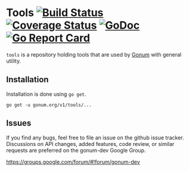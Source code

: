# Tools [![Build Status](https://travis-ci.org/gonum/tools.svg?branch=master)](https://travis-ci.org/gonum/tools) [![Coverage Status](https://coveralls.io/repos/gonum/tools/badge.svg?branch=master&service=github)](https://coveralls.io/github/gonum/tools?branch=master) [![GoDoc](https://godoc.org/gonum.org/v1/tools?status.svg)](https://godoc.org/gonum.org/v1/tools) [![Go Report Card](https://goreportcard.com/badge/github.com/gonum/tools)](https://goreportcard.com/report/github.com/gonum/tools)

`tools` is a repository holding tools that are used by [Gonum](https://gonum.org) with general utility.

## Installation

Installation is done using `go get`.
```
go get -u gonum.org/v1/tools/...
```

## Issues

If you find any bugs, feel free to file an issue on the github issue tracker. Discussions on API changes, added features, code review, or similar requests are preferred on the gonum-dev Google Group.

https://groups.google.com/forum/#!forum/gonum-dev

